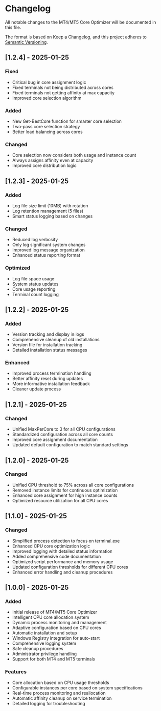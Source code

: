 # Changelog

All notable changes to the MT4/MT5 Core Optimizer will be documented in this file.

The format is based on [Keep a Changelog](https://keepachangelog.com/en/1.0.0/),
and this project adheres to [Semantic Versioning](https://semver.org/spec/v2.0.0.html).

## [1.2.4] - 2025-01-25

### Fixed
- Critical bug in core assignment logic
- Fixed terminals not being distributed across cores
- Fixed terminals not getting affinity at max capacity
- Improved core selection algorithm

### Added
- New Get-BestCore function for smarter core selection
- Two-pass core selection strategy
- Better load balancing across cores

### Changed
- Core selection now considers both usage and instance count
- Always assigns affinity even at capacity
- Improved core distribution logic

## [1.2.3] - 2025-01-25

### Added
- Log file size limit (10MB) with rotation
- Log retention management (5 files)
- Smart status logging based on changes

### Changed
- Reduced log verbosity
- Only log significant system changes
- Improved log message organization
- Enhanced status reporting format

### Optimized
- Log file space usage
- System status updates
- Core usage reporting
- Terminal count logging

## [1.2.2] - 2025-01-25

### Added
- Version tracking and display in logs
- Comprehensive cleanup of old installations
- Version file for installation tracking
- Detailed installation status messages

### Enhanced
- Improved process termination handling
- Better affinity reset during updates
- More informative installation feedback
- Cleaner update process

## [1.2.1] - 2025-01-25

### Changed
- Unified MaxPerCore to 3 for all CPU configurations
- Standardized configuration across all core counts
- Improved core assignment documentation
- Updated default configuration to match standard settings

## [1.2.0] - 2025-01-25

### Changed
- Unified CPU threshold to 75% across all core configurations
- Removed instance limits for continuous optimization
- Enhanced core assignment for high instance counts
- Optimized resource utilization for all CPU cores

## [1.1.0] - 2025-01-25

### Changed
- Simplified process detection to focus on terminal.exe
- Enhanced CPU core optimization logic
- Improved logging with detailed status information
- Added comprehensive code documentation
- Optimized script performance and memory usage
- Updated configuration thresholds for different CPU cores
- Enhanced error handling and cleanup procedures

## [1.0.0] - 2025-01-25

### Added
- Initial release of MT4/MT5 Core Optimizer
- Intelligent CPU core allocation system
- Dynamic process monitoring and management
- Adaptive configuration based on CPU cores
- Automatic installation and setup
- Windows Registry integration for auto-start
- Comprehensive logging system
- Safe cleanup procedures
- Administrator privilege handling
- Support for both MT4 and MT5 terminals

### Features
- Core allocation based on CPU usage thresholds
- Configurable instances per core based on system specifications
- Real-time process monitoring and reallocation
- Automatic affinity cleanup on service termination
- Detailed logging for troubleshooting
